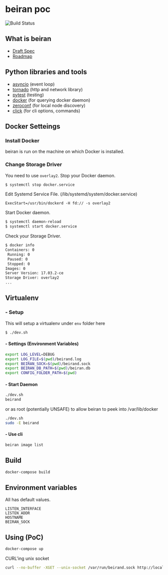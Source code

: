 # beiran poc

![Build Status](https://drone.rsnc.io/api/badges/rlab/beiran/status.svg)

## What is beiran

- [Draft Spec](Draft-Spec.md)
- [Roadmap](ROADMAP.md)

## Python libraries and tools

- [asyncio](https://docs.python.org/3/library/asyncio.html) (event loop)
- [tornado](https://www.tornadoweb.org) (http and network library)
- [pytest](https://pytest.org) (testing)
- [docker](https://github.com/docker/docker-py) (for querying docker daemon)
- [zeroconf](https://pypi.python.org/pypi/zeroconf) (for local node discovery)
- [click](https://pypi.python.org/pypi/click) (for cli options, commands)

## Docker Setteings

### Install Docker

beiran is run on the machine on which Docker is installed. 

### Change Storage Driver

You need to use `overlay2`. Stop your Docker daemon.

```sh
$ systemctl stop docker.service 
```

Edit Systemd Service File. (/lib/systemd/system/docker.service)

```
ExecStart=/usr/bin/dockerd -H fd:// -s overlay2
```

Start Docker daemon. 

```sh
$ systemctl daemon-reload 
$ systemctl start docker.service
```

Check your Storage Driver.

```sh
$ docker info
Containers: 0
 Running: 0
 Paused: 0
 Stopped: 0
Images: 0
Server Version: 17.03.2-ce
Storage Driver: overlay2
...
```

## Virtualenv

### - Setup

This will setup a virtualenv under `env` folder here

```sh
$ ./dev.sh
```

#### - Settings (Environment Variables)

```sh
export LOG_LEVEL=DEBUG
export LOG_FILE=$(pwd)/beirand.log
export BEIRAN_SOCK=$(pwd)/beirand.sock
export BEIRAN_DB_PATH=$(pwd)/beiran.db
export CONFIG_FOLDER_PATH=$(pwd)
```

#### - Start Daemon

```sh
./dev.sh
beirand
```

or as root (potentially UNSAFE) to allow beiran to peek into /var/lib/docker

```sh
./dev.sh
sudo -E beirand
```

#### - Use cli

```sh
beiran image list
```

## Build

```sh
docker-compose build
```

## Environment variables

All has default values.

```
LISTEN_INTERFACE
LISTEN_ADDR
HOSTNAME
BEIRAN_SOCK
```

## Using (PoC)

```sh
docker-compose up
```

CURL'ing unix socket

```sh
curl --no-buffer -XGET --unix-socket /var/run/beirand.sock http://localhost/events
```
